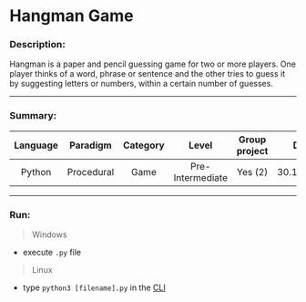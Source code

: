 # Hangman Game

### Description:

Hangman is a paper and pencil guessing game for two or more players. One player thinks of a word, phrase or sentence and the other tries to guess it by suggesting letters or numbers, within a certain number of guesses.

---
### Summary:

|  Language  |  Paradigm  |  Category  |      Level       | Group project |    Date    |
|:----------:|:----------:|:----------:|:----------------:|:-------------:|:----------:|
|   Python   | Procedural |    Game    | Pre-Intermediate |    Yes (2)    | 30.10.2016 |

---
### Run:

>Windows
- execute `.py` file

>Linux
- type `python3 [filename].py` in the [CLI](https://en.wikipedia.org/wiki/Command-line_interface)
